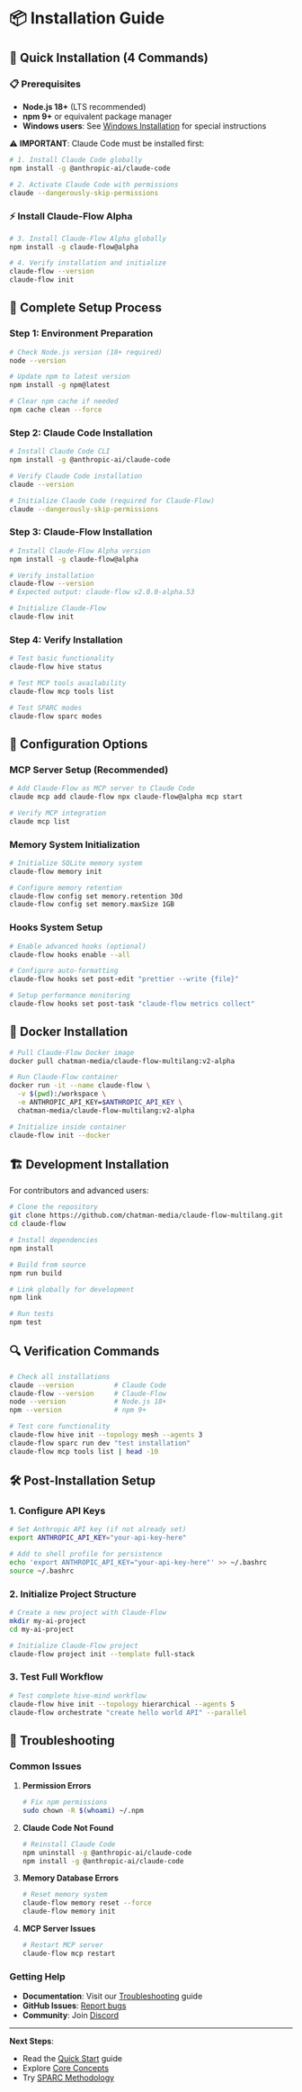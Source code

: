 # 📦 Installation Guide

## 🚀 **Quick Installation (4 Commands)**

### 📋 **Prerequisites**

- **Node.js 18+** (LTS recommended)
- **npm 9+** or equivalent package manager
- **Windows users**: See [Windows Installation](Windows-Installation) for special instructions

⚠️ **IMPORTANT**: Claude Code must be installed first:

```bash
# 1. Install Claude Code globally
npm install -g @anthropic-ai/claude-code

# 2. Activate Claude Code with permissions
claude --dangerously-skip-permissions
```

### ⚡ **Install Claude-Flow Alpha**

```bash
# 3. Install Claude-Flow Alpha globally
npm install -g claude-flow@alpha

# 4. Verify installation and initialize
claude-flow --version
claude-flow init
```

## 🧠 **Complete Setup Process**

### Step 1: Environment Preparation

```bash
# Check Node.js version (18+ required)
node --version

# Update npm to latest version
npm install -g npm@latest

# Clear npm cache if needed
npm cache clean --force
```

### Step 2: Claude Code Installation

```bash
# Install Claude Code CLI
npm install -g @anthropic-ai/claude-code

# Verify Claude Code installation
claude --version

# Initialize Claude Code (required for Claude-Flow)
claude --dangerously-skip-permissions
```

### Step 3: Claude-Flow Installation

```bash
# Install Claude-Flow Alpha version
npm install -g claude-flow@alpha

# Verify installation
claude-flow --version
# Expected output: claude-flow v2.0.0-alpha.53

# Initialize Claude-Flow
claude-flow init
```

### Step 4: Verify Installation

```bash
# Test basic functionality
claude-flow hive status

# Test MCP tools availability
claude-flow mcp tools list

# Test SPARC modes
claude-flow sparc modes
```

## 🔧 **Configuration Options**

### MCP Server Setup (Recommended)

```bash
# Add Claude-Flow as MCP server to Claude Code
claude mcp add claude-flow npx claude-flow@alpha mcp start

# Verify MCP integration
claude mcp list
```

### Memory System Initialization

```bash
# Initialize SQLite memory system
claude-flow memory init

# Configure memory retention
claude-flow config set memory.retention 30d
claude-flow config set memory.maxSize 1GB
```

### Hooks System Setup

```bash
# Enable advanced hooks (optional)
claude-flow hooks enable --all

# Configure auto-formatting
claude-flow hooks set post-edit "prettier --write {file}"

# Setup performance monitoring
claude-flow hooks set post-task "claude-flow metrics collect"
```

## 🐳 **Docker Installation**

```bash
# Pull Claude-Flow Docker image
docker pull chatman-media/claude-flow-multilang:v2-alpha

# Run Claude-Flow container
docker run -it --name claude-flow \
  -v $(pwd):/workspace \
  -e ANTHROPIC_API_KEY=$ANTHROPIC_API_KEY \
  chatman-media/claude-flow-multilang:v2-alpha

# Initialize inside container
claude-flow init --docker
```

## 🏗️ **Development Installation**

For contributors and advanced users:

```bash
# Clone the repository
git clone https://github.com/chatman-media/claude-flow-multilang.git
cd claude-flow

# Install dependencies
npm install

# Build from source
npm run build

# Link globally for development
npm link

# Run tests
npm test
```

## 🔍 **Verification Commands**

```bash
# Check all installations
claude --version          # Claude Code
claude-flow --version     # Claude-Flow
node --version            # Node.js 18+
npm --version             # npm 9+

# Test core functionality
claude-flow hive init --topology mesh --agents 3
claude-flow sparc run dev "test installation"
claude-flow mcp tools list | head -10
```

## 🛠️ **Post-Installation Setup**

### 1. Configure API Keys

```bash
# Set Anthropic API key (if not already set)
export ANTHROPIC_API_KEY="your-api-key-here"

# Add to shell profile for persistence
echo 'export ANTHROPIC_API_KEY="your-api-key-here"' >> ~/.bashrc
source ~/.bashrc
```

### 2. Initialize Project Structure

```bash
# Create a new project with Claude-Flow
mkdir my-ai-project
cd my-ai-project

# Initialize Claude-Flow project
claude-flow project init --template full-stack
```

### 3. Test Full Workflow

```bash
# Test complete hive-mind workflow
claude-flow hive init --topology hierarchical --agents 5
claude-flow orchestrate "create hello world API" --parallel
```

## 🚨 **Troubleshooting**

### Common Issues

1. **Permission Errors**
   ```bash
   # Fix npm permissions
   sudo chown -R $(whoami) ~/.npm
   ```

2. **Claude Code Not Found**
   ```bash
   # Reinstall Claude Code
   npm uninstall -g @anthropic-ai/claude-code
   npm install -g @anthropic-ai/claude-code
   ```

3. **Memory Database Errors**
   ```bash
   # Reset memory system
   claude-flow memory reset --force
   claude-flow memory init
   ```

4. **MCP Server Issues**
   ```bash
   # Restart MCP server
   claude-flow mcp restart
   ```

### Getting Help

- **Documentation**: Visit our [Troubleshooting](Troubleshooting) guide
- **GitHub Issues**: [Report bugs](https://github.com/chatman-media/claude-flow-multilang/issues)
- **Community**: Join [Discord](https://discord.agentics.org)

---

**Next Steps**: 
- Read the [Quick Start](Quick-Start) guide
- Explore [Core Concepts](Hive-Mind-Intelligence)
- Try [SPARC Methodology](SPARC-Methodology)